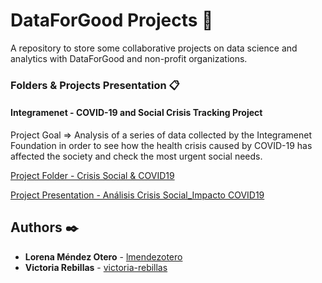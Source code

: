 # DataForGood Projects 🚀
A repository to store some collaborative projects on data science and analytics with DataForGood and non-profit organizations.


### Folders & Projects Presentation 📋

#### Integramenet - COVID-19 and Social Crisis Tracking Project

Project Goal => Analysis of a series of data collected by the Integramenet Foundation in order to see how the health crisis caused by COVID-19 has affected the society and check the most urgent social needs.

[Project Folder - Crisis Social & COVID19](https://github.com/lmendezotero/DataForGoodBCN-Projects/tree/master/Integramanet/Crisis%20Social%20%26%20COVID19)

[Project Presentation - Análisis Crisis Social_Impacto COVID19](https://github.com/lmendezotero/DataForGoodBCN-Projects/blob/master/Integramanet/Crisis%20Social%20%26%20COVID19/Analisis%20Crisis%20Social_Impacto%20COVID19%20-%20Integramanet.pdf) 


## Authors ✒️

* **Lorena Méndez Otero** - [lmendezotero](https://github.com/lmendezotero) 
* **Victoria Rebillas** - [victoria-rebillas](https://github.com/victoria-rebillas) 

